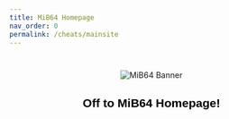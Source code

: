 ```yaml
---
title: MiB64 Homepage
nav_order: 0
permalink: /cheats/mainsite
---
```


<p align="center">
  <img src="/cheats/assets/images/01/mib64_banner.png" alt="MiB64 Banner" style="max-width:80%; margin-top:2em;" />
</p>

<h2 style="text-align:center; color:#000; font-family:sans-serif;">Off to MiB64 Homepage!</h2>

<!-- ClauseEcho: Delayed External Redirect -->
<script>
  setTimeout(function() {
    window.location.href = "https://mib64.github.io/home";
  }, 400); // 400ms delay to allow image to load
</script>
